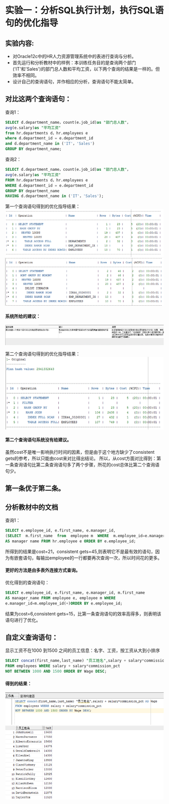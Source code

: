 # 实验一：分析SQL执行计划，执行SQL语句的优化指导

## 实验内容:
- 对Oracle12c中的HR人力资源管理系统中的表进行查询与分析。
- 首先运行和分析教材中的样例：本训练任务目的是查询两个部门('IT'和'Sales')的部门总人数和平均工资，以下两个查询的结果是一样的。但效率不相同。
- 设计自己的查询语句，并作相应的分析，查询语句不能太简单。

## 对比这两个查询语句：

查询1：
```SQL
SELECT d.department_name，count(e.job_id)as "部门总人数"，
avg(e.salary)as "平均工资"
from hr.departments d，hr.employees e
where d.department_id = e.department_id
and d.department_name in ('IT'，'Sales')
GROUP BY department_name;
```
查询2：
```SQL
SELECT d.department_name，count(e.job_id)as "部门总人数"，
avg(e.salary)as "平均工资"
FROM hr.departments d，hr.employees e
WHERE d.department_id = e.department_id
GROUP BY department_name
HAVING d.department_name in ('IT'，'Sales');
```
第一个查询语句得到的优化指导结果：
![image](https://github.com/Landy7/Oracle/blob/master/%E5%AE%9E%E9%AA%8C%E4%B8%80%E4%B8%80.png)
![image](https://github.com/Landy7/Oracle/blob/master/%E5%AE%9E%E9%AA%8C111111111111.png)
#### 系统所给的建议：
![image](https://github.com/Landy7/Oracle/blob/master/%E5%AE%9E%E9%AA%8C%E4%B8%80.png)

第二个查询语句得到的优化指导结果：
![image](https://github.com/Landy7/Oracle/blob/master/%E5%AE%9E%E9%AA%8C1-222.png)
#### 第二个查询语句系统没有给建议。

虽然cost不是唯一影响执行时间的因素，但是由于这个地方缺少了consistent gets的参考，所以只能由cost来对比得出结论。
所以，从cost方面对比得到：第一条查询语句比第二条查询语句多了两个步骤，所花的cost总体比第二个查询语句少。
## 第一条优于第二条。

## 分析教材中的文档

查询1：
```SQL
SELECT e.employee_id, e.first_name, e.manager_id,
(SELECT  m.first_name  from  employee m  WHERE  m.employee_id=e.manager_id)
AS manager name FROM hr.employee e ORDER BY e.employee_id;
```
 所得到的结果是cost=21，consistent gets=45,则表明它不是最有效的语句，因为有嵌套语句，每输出employee的一行都要再次查询一次，所以时间花的更多。
#### 更好的方法是由多表外连接方式查询。

优化得到的查询语句：
```SQL
SELECT e.employee_id, e.first_name, e.manager_id, m.first_name
AS manager_name FROM employee e, employee m WHERE
e.manager_id=m.employee_id(+)ORDER BY e.employee_id;
```
结果为cost=6,consistent gets=15，比第一条查询语句的效率高得多，则表明该语句进行了优化。

## 自定义查询语句：

显示工资不在1000 到1500 之间的员工信息：名字、工资，按工资从大到小排序
```SQL
SELECT concat(first_name,last_name) "员工姓名",salary + salary*commission_pct AS Wage 
FROM employees WHERE salary + salary*commission_pct 
NOT BETWEEN 1000 AND 1500 ORDER BY Wage DESC;
```
#### 得到的结果：
![image](https://github.com/Landy7/Oracle/blob/master/%E5%AE%9E%E9%AA%8C1-3.png)
![image](https://github.com/Landy7/Oracle/blob/master/%E5%AE%9E%E9%AA%8C1-33.png)



